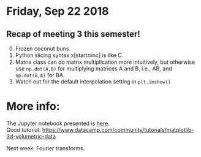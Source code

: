 # Friday, Sep 22 2018

## Recap of meeting 3 this semester!
0. Frozen coconut buns.
1. Python slicing syntax x[start:end:inc] is like C.
2. Matrix class can do matrix multiplication more intuitively, but otherwise use `np.dot(A,B)` for multiplying matrices A and B, i.e., AB, and `np.dot(B,A)` for BA.
3. Watch out for the default interpolation setting in `plt.imshow()`

# More info:
The Jupyter notebook presented is [here](https://github.com/prickly-pythons/prickly-pythons/blob/master/code_from_meetings/visualizing_data/Data%20Visualization%202%20-%20Slice%20and%20view.ipynb).
<br>
Good tutorial: https://www.datacamp.com/community/tutorials/matplotlib-3d-volumetric-data

Next week: Fourier transforms.

